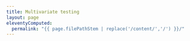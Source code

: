 ```yaml
---
title: Multivariate testing
layout: page
eleventyComputed:
  permalink: "{{ page.filePathStem | replace('/content/','/') }}/"
---
```

